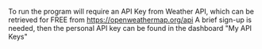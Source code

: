 To run the program will require an API Key from Weather API, which can be retrieved for FREE from https://openweathermap.org/api
A brief sign-up is needed, then the personal API key can be found in the dashboard "My API Keys"
